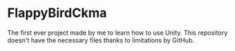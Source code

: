 # FlappyBirdCkma
The first ever project made by me to learn how to use Unity.
This repository doesn't have the necessary files thanks to limitations by GitHub.
